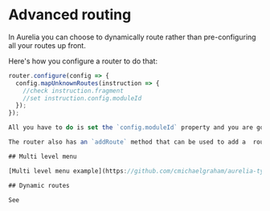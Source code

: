 # Advanced routing

In Aurelia you can choose to dynamically route rather than pre-configuring all your routes up front. 

Here's how you configure a router to do that:

```ts
router.configure(config => { 
  config.mapUnknownRoutes(instruction => { 
    //check instruction.fragment 
    //set instruction.config.moduleId 
  }); 
});

All you have to do is set the `config.moduleId` property and you are good to go. You can also return a promise from `mapUnknownRoutes` in order to asynchronously determine the destination.

The router also has an `addRoute` method that can be used to add a  route later.

## Multi level menu

[Multi level menu example](https://github.com/cmichaelgraham/aurelia-typescript/tree/master/multi-level-menu)

## Dynamic routes

See 



